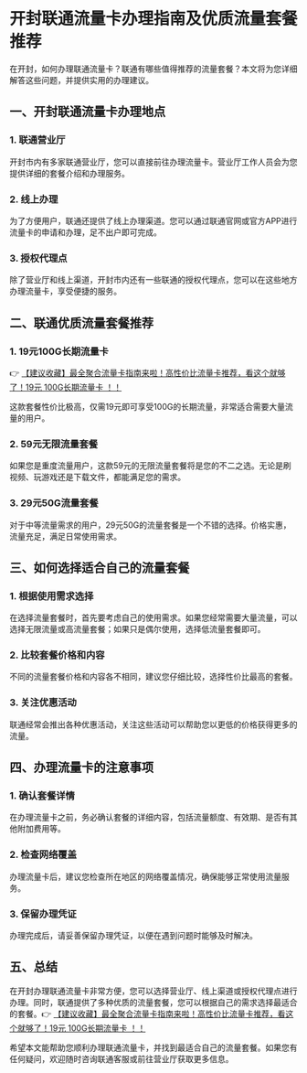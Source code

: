 # 开封联通流量卡办理指南及优质流量套餐推荐

在开封，如何办理联通流量卡？联通有哪些值得推荐的流量套餐？本文将为您详细解答这些问题，并提供实用的办理建议。

## 一、开封联通流量卡办理地点

### 1. 联通营业厅
开封市内有多家联通营业厅，您可以直接前往办理流量卡。营业厅工作人员会为您提供详细的套餐介绍和办理服务。

### 2. 线上办理
为了方便用户，联通还提供了线上办理渠道。您可以通过联通官网或官方APP进行流量卡的申请和办理，足不出户即可完成。

### 3. 授权代理点
除了营业厅和线上渠道，开封市内还有一些联通的授权代理点，您可以在这些地方办理流量卡，享受便捷的服务。

## 二、联通优质流量套餐推荐

### 1. 19元100G长期流量卡
👉 [【建议收藏】最全聚合流量卡指南来啦！高性价比流量卡推荐，看这个就够了！19元 100G长期流量卡 ！！](https://bit.ly/Liuliangka)

这款套餐性价比极高，仅需19元即可享受100G的长期流量，非常适合需要大量流量的用户。

### 2. 59元无限流量套餐
如果您是重度流量用户，这款59元的无限流量套餐将是您的不二之选。无论是刷视频、玩游戏还是下载文件，都能满足您的需求。

### 3. 29元50G流量套餐
对于中等流量需求的用户，29元50G的流量套餐是一个不错的选择。价格实惠，流量充足，满足日常使用需求。

## 三、如何选择适合自己的流量套餐

### 1. 根据使用需求选择
在选择流量套餐时，首先要考虑自己的使用需求。如果您经常需要大量流量，可以选择无限流量或高流量套餐；如果只是偶尔使用，选择低流量套餐即可。

### 2. 比较套餐价格和内容
不同的流量套餐价格和内容各不相同，建议您仔细比较，选择性价比最高的套餐。

### 3. 关注优惠活动
联通经常会推出各种优惠活动，关注这些活动可以帮助您以更低的价格获得更多的流量。

## 四、办理流量卡的注意事项

### 1. 确认套餐详情
在办理流量卡之前，务必确认套餐的详细内容，包括流量额度、有效期、是否有其他附加费用等。

### 2. 检查网络覆盖
办理流量卡后，建议您检查所在地区的网络覆盖情况，确保能够正常使用流量服务。

### 3. 保留办理凭证
办理完成后，请妥善保留办理凭证，以便在遇到问题时能够及时解决。

## 五、总结

在开封办理联通流量卡非常方便，您可以选择营业厅、线上渠道或授权代理点进行办理。同时，联通提供了多种优质的流量套餐，您可以根据自己的需求选择最适合的套餐。👉 [【建议收藏】最全聚合流量卡指南来啦！高性价比流量卡推荐，看这个就够了！19元 100G长期流量卡 ！！](https://bit.ly/Liuliangka)

希望本文能帮助您顺利办理联通流量卡，并找到最适合自己的流量套餐。如果您有任何疑问，欢迎随时咨询联通客服或前往营业厅获取更多信息。